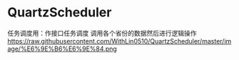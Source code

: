 # QuartzScheduler
任务调度用：作接口任务调度 调用各个省份的数据然后进行逻辑操作
https://raw.githubusercontent.com/WithLin0510/QuartzScheduler/master/image/%E6%9E%B6%E6%9E%84.png
